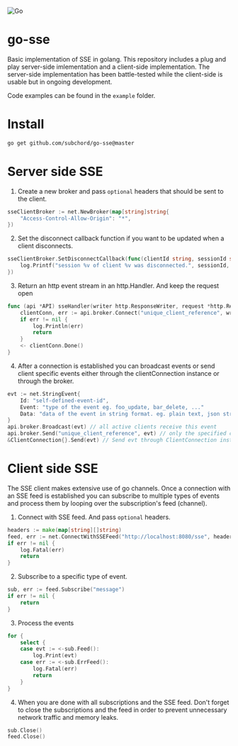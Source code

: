 ![Go](https://github.com/SubChord/go-sse/workflows/Go/badge.svg?branch=master)

# go-sse
Basic implementation of SSE in golang.
This repository includes a plug and play server-side imlementation and a client-side implementation.
The server-side implementation has been battle-tested while the client-side is usable but in ongoing development.

Code examples can be found in the `example` folder.
# Install
```bash
go get github.com/subchord/go-sse@master
```
# Server side SSE
1. Create a new broker and pass `optional` headers that should be sent to the client.
```Go
sseClientBroker := net.NewBroker(map[string]string{
	"Access-Control-Allow-Origin": "*",
})
```
2. Set the disconnect callback function if you want to be updated when a client disconnects.
```Go
sseClientBroker.SetDisconnectCallback(func(clientId string, sessionId string) {
	log.Printf("session %v of client %v was disconnected.", sessionId, clientId)
})
```
3. Return an http event stream in an http.Handler. And keep the request open
```Go
func (api *API) sseHandler(writer http.ResponseWriter, request *http.Request) {
	clientConn, err := api.broker.Connect("unique_client_reference", writer, request)
	if err != nil {
		log.Println(err)
		return
	}
	<- clientConn.Done()
}
```
4. After a connection is established you can broadcast events or send client specific events either through the clientConnection instance or through the broker.
```Go
evt := net.StringEvent{
	Id: "self-defined-event-id",
	Event: "type of the event eg. foo_update, bar_delete, ..."
	Data: "data of the event in string format. eg. plain text, json string, ..."
}
api.broker.Broadcast(evt) // all active clients receive this event
api.broker.Send("unique_client_reference", evt) // only the specified client receives this event
&ClientConnection{}.Send(evt) // Send evt through ClientConnection instance. This instance should always be received by the broker.Connect(...) call.
```

# Client side SSE
The SSE client makes extensive use of go channels. Once a connection with an SSE feed is established you can subscribe to multiple types of events and process them by looping over the subscription's feed (channel).

1. Connect with SSE feed. And pass `optional` headers.
```Go
headers := make(map[string][]string)
feed, err := net.ConnectWithSSEFeed("http://localhost:8080/sse", headers)
if err != nil {
	log.Fatal(err)
	return
}
```
2. Subscribe to a specific type of event.
```Go
sub, err := feed.Subscribe("message")
if err != nil {
	return
}
```
3. Process the events
```Go
for {
	select {
	case evt := <-sub.Feed():
		log.Print(evt)
	case err := <-sub.ErrFeed():
		log.Fatal(err)
		return
	}
}
```
4. When you are done with all subscriptions and the SSE feed. Don't forget to close the subscriptions and the feed in order to prevent unnecessary network traffic and memory leaks.
```Go
sub.Close()
feed.Close()
```
